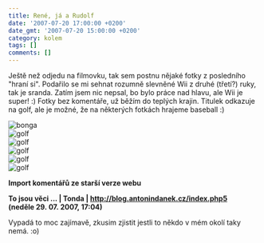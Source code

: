 ```yaml
---
title: René, já a Rudolf
date: '2007-07-20 17:00:00 +0200'
date_gmt: '2007-07-20 15:00:00 +0200'
category: kolem
tags: []
comments: []
---
```

<p>Ještě než odjedu na filmovku, tak sem postnu nějaké fotky z posledního "hraní si". Podařilo se mi sehnat rozumně slevněné Wii z druhé (třetí?) ruky, tak je sranda. Zatím jsem nic nepsal, bo bylo práce nad hlavu, ale Wii je super! :) Fotky bez komentáře, už běžím do teplých krajin. Titulek odkazuje na golf, ale je možné, že na některých fotkách hrajeme baseball :)</p>
<div >
<img src="/assets/migrated/old-images/bonga.jpg" alt="bonga"><br />
<img src="/assets/migrated/old-images/golf1.jpg" alt="golf"><br />
<img src="/assets/migrated/old-images/golf12.jpg" alt="golf"><br />
<img src="/assets/migrated/old-images/golf2.jpg" alt="golf"><br />
<img src="/assets/migrated/old-images/golf3.jpg" alt="golf"><br />
<img src="/assets/migrated/old-images/golf4.jpg" alt="golf">
</div>
<div class="import-komentaru">
<p><strong>Import komentářů ze starší verze webu</strong></p>
<div class="comment">
<p style="font-weight:bold"><span class="compredmet">To jsou věci ...</span> | <span class="comname">Tonda</span> |  <a href="http://blog.antonindanek.cz/index.php5">http://blog.antonindanek.cz/index.php5</a> (neděle&nbsp;29.&nbsp;07.&nbsp;2007,&nbsp;17:04)</p>
<p>Vypadá to moc zajímavě, zkusim zjistit jestli to někdo v mém okolí taky nemá. :o) </p>
</div>
</div>
